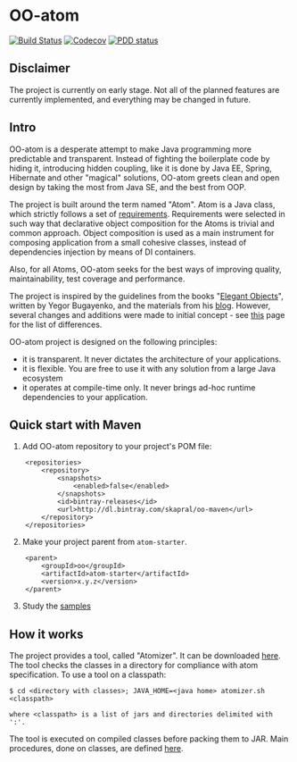 # OO-atom

[![Build Status](https://img.shields.io/travis/project-avral/oo-atom/master.svg)](https://travis-ci.org/project-avral/oo-atom)
[![Codecov](https://codecov.io/gh/project-avral/oo-atom/branch/master/graph/badge.svg)](https://codecov.io/gh/project-avral/oo-atom)
[![PDD status](http://www.0pdd.com/svg?name=project-avral/oo-atom)](http://www.0pdd.com/p?name=project-avral/oo-atom)

## Disclaimer

The project is currently on early stage. Not all of the planned features are currently implemented, and everything
may be changed in future.

## Intro

OO-atom is a desperate attempt to make Java programming more predictable and transparent.
Instead of fighting the boilerplate code by hiding it, introducing hidden coupling, like it is done by Java EE, Spring, 
Hibernate and other "magical" solutions, OO-atom greets clean and open design by taking the most from Java SE, and the
best from OOP.

The project is built around the term named "Atom". Atom is a Java class, which strictly follows a set 
of [requirements](docs/ATOM_SPECIFICATION.md). Requirements were selected in such way that declarative object composition 
for the Atoms is trivial and common approach. Object composition is used as a main instrument for composing application
from a small cohesive classes, instead of dependencies injection by means of DI containers.

Also, for all Atoms, OO-atom seeks for the best ways of improving quality, maintainability, test coverage 
and performance.

The project is inspired by the guidelines from the books "[Elegant Objects](http://www.yegor256.com/elegant-objects.html)",
written by Yegor Bugayenko, and the materials from his [blog](http://www.yegor256.com/tag/oop.html).
However, several changes and additions were made to initial concept - see [this](docs/ATOMS_VS_EO.md) page for the 
list of differences.

OO-atom project is designed on the following principles:
- it is transparent. It never dictates the architecture of your applications.
- it is flexible. You are free to use it with any solution from a large Java ecosystem
- it operates at compile-time only. It never brings ad-hoc runtime dependencies to your application.

## Quick start with Maven

1. Add OO-atom repository to your project's POM file:

```
    <repositories>
        <repository>
            <snapshots>
                <enabled>false</enabled>
            </snapshots>
            <id>bintray-releases</id>
            <url>http://dl.bintray.com/skapral/oo-maven</url>
        </repository>
    </repositories>
```

2. Make your project parent from `atom-starter`.

```
    <parent>
        <groupId>oo</groupId>
        <artifactId>atom-starter</artifactId>
        <version>x.y.z</version>
    </parent>
```

3. Study the [samples](atom-samples)

## How it works

The project provides a tool, called "Atomizer". It can be downloaded
[here](http://dl.bintray.com/skapral/oo-maven/oo/atomizer/0.0.11/).
The tool checks the classes in a directory for compliance with atom specification.
To use a tool on a classpath:
```
$ cd <directory with classes>; JAVA_HOME=<java home> atomizer.sh <classpath>

where <classpath> is a list of jars and directories delimited with ':'.
```

The tool is executed on compiled classes before packing them to JAR. Main procedures, done on classes, are defined 
[here](atom-basis/src/main/java/oo/atom/codegen/AtomizerMain.java).

